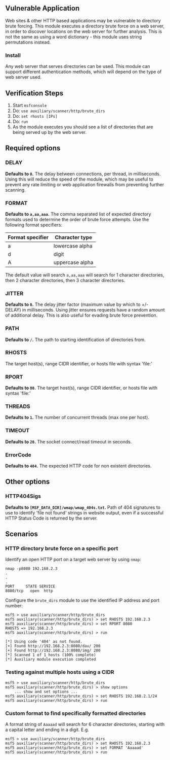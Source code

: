 ## Vulnerable Application

Web sites & other HTTP based applications may be vulnerable to directory brute forcing. This module executes a directory brute force on a web server, in order to discover locations on the web server for further analysis. This is not the same as using a word dictionary - this module uses string permutations instead.

### Install

Any web server that serves directories can be used. This module can support different authentication methods, which will depend on the type of web server used.

## Verification Steps

1. Start `msfconsole`
1. Do: `use auxiliary/scanner/http/brute_dirs`
1. Do: `set rhosts [IPs]`
1. Do: `run`
1. As the module executes you should see a list of directories that are being served up by the web server.

## Required options

### DELAY
**Defaults to `0`.** The delay between connections, per thread, in milliseconds. Using this will reduce the speed of the module, which may be useful to prevent any rate limiting or web application firewalls from preventing further scanning.

### FORMAT
**Defaults to `a,aa,aaa`.** The comma separated list of expected directory formats used to determine the order of brute force attempts. Use the following format specifiers:

|Format specifier|Character type|
|---|---|
|a  | lowercase alpha|
|d  | digit|
|A  | uppercase alpha|

The default value will search `a,aa,aaa` will search for 1 character directories, then 2 character directories, then 3 character directories.

### JITTER
**Defaults to `0`.** The delay jitter factor (maximum value by which to +/- DELAY) in milliseconds. Using jitter ensures requests have a random amount of additional delay. This is also useful for evading brute force prevention.

### PATH
**Defaults to `/`.** The path to starting identification of directories from.

### RHOSTS
The target host(s), range CIDR identifier, or hosts file with syntax 'file:<path>'

### RPORT
**Defaults to `80`.** The target host(s), range CIDR identifier, or hosts file with syntax 'file:<path>'

### THREADS
**Defaults to `1`.** The number of concurrent threads (max one per host).

### TIMEOUT
**Defaults to `20`.** The socket connect/read timeout in seconds.

### ErrorCode
**Defaults to `404`.** The expected HTTP code for non existent directories.

## Other options

### HTTP404Sigs
**Defaults to `[MSF_DATA_DIR]/wmap/wmap_404s.txt`.** Path of 404 signatures to use to identify 'file not found' strings in website output, even if a successful HTTP Status Code is returned by the server.

## Scenarios

### HTTP directory brute force on a specific port

Identify an open HTTP port on a target web server by using `nmap`:

```
nmap -p8080 192.168.2.3
.
.
.
PORT     STATE SERVICE
8080/tcp   open  http

```

Configure the `brute_dirs` module to use the identified IP address and port number:

```
msf5 > use auxiliary/scanner/http/brute_dirs 
msf5 auxiliary(scanner/http/brute_dirs) > set RHOSTS 192.168.2.3
msf5 auxiliary(scanner/http/brute_dirs) > set RPORT 8080
RHOSTS => 192.168.2.3
msf5 auxiliary(scanner/http/brute_dirs) > run

[*] Using code '404' as not found.
[+] Found http://192.168.2.3:8080/dav/ 200
[+] Found http://192.168.2.3:8080/img/ 200
[*] Scanned 1 of 1 hosts (100% complete)
[*] Auxiliary module execution completed
```

### Testing against multiple hosts using a CIDR

```
msf5 > use auxiliary/scanner/http/brute_dirs
msf5 auxiliary(scanner/http/brute_dirs) > show options
    ... show and set options ...
msf5 auxiliary(scanner/http/brute_dirs) > set RHOSTS 192.168.2.1/24
msf5 auxiliary(scanner/http/brute_dirs) > run
```

### Custom format to find specifically formatted directories

A format string of `Aaaaad` will search for 6 character directories, starting with a capital letter and ending in a digit. E.g.

```
msf5 > use auxiliary/scanner/http/brute_dirs 
msf5 auxiliary(scanner/http/brute_dirs) > set RHOSTS 192.168.2.3
msf5 auxiliary(scanner/http/brute_dirs) > set FORMAT 'Aaaaad'
msf5 auxiliary(scanner/http/brute_dirs) > run
```